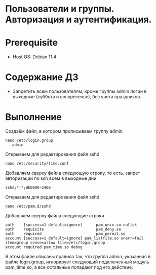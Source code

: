 # Пользователи и группы. Авторизация и аутентификация.

# **Prerequisite**

- Host OS: Debian 11.4

# **Содержание ДЗ**

* Запретить всем пользователям, кроме группы admin логин в выходные (суббота и воскресенье), без учета праздников.

# **Выполнение**

Создаём файл, в котором прописываем группу admin
```
nano /etc/login.group
   admin
```

Открываем для редактирования файл sshd
```
nano /etc/security/time.conf
```

Добавляем сверху файла следующую строку, то есть. запрет авторизации по ssh всем в выходные дни
```
sshd;*;*;Wk0000-2400
```

Открываем для редактирования файл sshd
```
nano /etc/pam.d/sshd
```

Добавляем сверху файла следующие строки
```
auth    [success=1 default=ignore]      pam_unix.so nullok
auth    requisite                       pam_deny.so
auth    required                        pam_permit.so
account [success=1 default=ignore] pam_listfile.so onerr=fail item=group sense=allow file=/etc/login.group
account required pam_time.so debug
```

В этом файле описаны правила так, что группа admin, указанная в файле login.group, игнорирует следующий подключенный модуль pam_time.so, а все остальные попадают под его действие.
